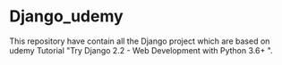 # Django_udemy
This repository have contain all the Django project which are based on  udemy Tutorial "Try Django 2.2 - Web Development with Python 3.6+ ".
